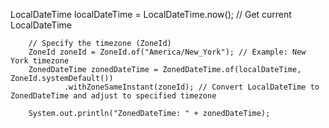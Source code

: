 LocalDateTime localDateTime = LocalDateTime.now(); // Get current LocalDateTime

        // Specify the timezone (ZoneId)
        ZoneId zoneId = ZoneId.of("America/New_York"); // Example: New York timezone
        ZonedDateTime zonedDateTime = ZonedDateTime.of(localDateTime, ZoneId.systemDefault())
                .withZoneSameInstant(zoneId); // Convert LocalDateTime to ZonedDateTime and adjust to specified timezone

        System.out.println("ZonedDateTime: " + zonedDateTime);
